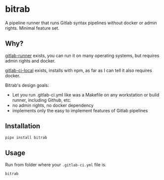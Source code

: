 # bitrab
A pipeline runner that runs Gitlab syntax pipelines without docker or admin rights. Minimal feature set.

## Why?

[gitlab-runner](https://docs.gitlab.com/runner/install/) exists, you can run it on many operating systems, but requires admin rights and docker.

[gitlab-ci-local](https://github.com/firecow/gitlab-ci-local) exists, installs with npm, as far as I can tell it also requires docker.

Bitrab's design goals:

- Let you run .gitlab-ci.yml like was a Makefile on any workstation or build runner, including Github, etc.
- no admin rights, no docker dependency
- implements only the easy to implement features of Gitlab pipelines

## Installation

```bash
pipx install bitrab
```

## Usage

Run from folder where your `.gitlab-ci.yml` file is.
```bash
bitrab
```